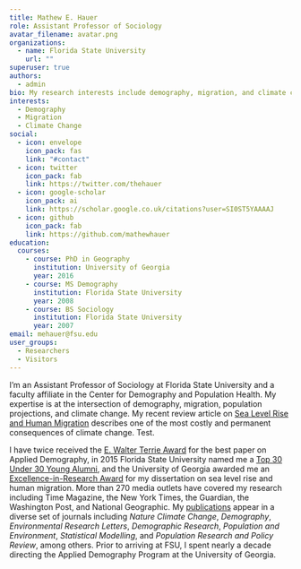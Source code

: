```yaml
---
title: Mathew E. Hauer
role: Assistant Professor of Sociology
avatar_filename: avatar.png
organizations:
  - name: Florida State University
    url: ""
superuser: true
authors:
  - admin
bio: My research interests include demography, migration, and climate change.
interests:
  - Demography
  - Migration
  - Climate Change
social:
  - icon: envelope
    icon_pack: fas
    link: "#contact"
  - icon: twitter
    icon_pack: fab
    link: https://twitter.com/thehauer
  - icon: google-scholar
    icon_pack: ai
    link: https://scholar.google.co.uk/citations?user=SI0ST5YAAAAJ
  - icon: github
    icon_pack: fab
    link: https://github.com/mathewhauer
education:
  courses:
    - course: PhD in Geography
      institution: University of Georgia
      year: 2016
    - course: MS Demography
      institution: Florida State University
      year: 2008
    - course: BS Sociology
      institution: Florida State University
      year: 2007
email: mehauer@fsu.edu
user_groups:
  - Researchers
  - Visitors
---
```

I’m an Assistant Professor of Sociology at Florida State University and a faculty affiliate in the Center for Demography and Population Health. My expertise is at the intersection of demography, migration, population projections, and climate change. My recent review article on [Sea Level Rise and Human Migration]( https://www.nature.com/articles/s43017-019-0002-9) describes one of the most costly and permanent consequences of climate change.  Test.

I have twice received the [E. Walter Terrie Award](https://www.sda-demography.org/Terrie-Award) for the best paper on Applied Demography, in 2015 Florida State University named me a [Top 30 Under 30 Young Alumni](https://alumni.fsu.edu/honors/thirty-under-30-past-recipients), and the University of Georgia awarded me an [Excellence-in-Research Award](https://research.uga.edu/research-awards/award-recipients/graduate-student-excellence-in-research-award/) for my dissertation on sea level rise and human migration. More than 270 media outlets have covered my research including Time Magazine, the New York Times, the Guardian, the Washington Post, and National Geographic. My [publications](https://mathewhauer.com/publication/) appear in a diverse set of journals including *Nature Climate Change*, *Demography*, *Environmental Research Letters*, *Demographic Research*, *Population and Environment*, *Statistical Modelling*, and *Population Research and Policy Review*, among others. Prior to arriving at FSU, I spent nearly a decade directing the Applied Demography Program at the University of Georgia.

